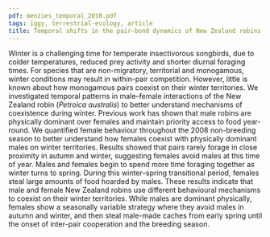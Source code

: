 ```yaml
---
pdf: menzies_temporal_2010.pdf
tags: iggy, terrestrial-ecology, article
title: Temporal shifts in the pair-bond dynamics of New Zealand robins (<i>Petroica australis</i>)
---
```

Winter is a challenging time for temperate insectivorous songbirds, due to colder temperatures, reduced prey
activity and shorter diurnal foraging times. For species that are non-migratory, territorial and monogamous, winter conditions
may result in within-pair competition. However, little is known about how monogamous pairs coexist on their winter
territories. We investigated temporal patterns in male–female interactions of the New Zealand robin (*Petroica australis*)
to better understand mechanisms of coexistence during winter. Previous work has shown that male robins are physically
dominant over females and maintain priority access to food year-round. We quantified female behaviour throughout the
2008 non-breeding season to better understand how females coexist with physically dominant males on winter territories.
Results showed that pairs rarely forage in close proximity in autumn and winter, suggesting females avoid males at this time
of year. Males and females begin to spend more time foraging together as winter turns to spring. During this winter–spring
transitional period, females steal large amounts of food hoarded by males. These results indicate that male and female
New Zealand robins use different behavioural mechanisms to coexist on their winter territories. While males are dominant
physically, females show a seasonally variable strategy where they avoid males in autumn and winter, and then steal male-made
caches from early spring until the onset of inter-pair cooperation and the breeding season.
